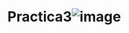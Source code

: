 # Practica3![image](https://github.com/Maximiliano050105/Practica3/assets/151798870/36b57b7b-b5be-4e12-9db8-663f3ab08e11)
